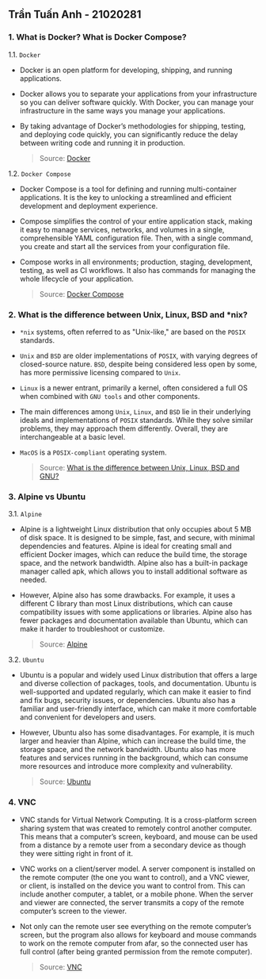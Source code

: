 ## Trần Tuấn Anh - 21020281

### 1. What is Docker? What is Docker Compose?

1.1. `Docker`
- Docker is an open platform for developing, shipping, and running applications.

- Docker allows you to separate your applications from your infrastructure so you can deliver software quickly. With Docker, you can manage your infrastructure in the same ways you manage your applications.

- By taking advantage of Docker’s methodologies for shipping, testing, and deploying code quickly, you can significantly reduce the delay between writing code and running it in production.

  > Source: [Docker](https://docs.docker.com/get-docker/)

1.2. `Docker Compose`

- Docker Compose is a tool for defining and running multi-container applications. It is the key to unlocking a streamlined and efficient development and deployment experience.

- Compose simplifies the control of your entire application stack, making it easy to manage services, networks, and volumes in a single, comprehensible YAML configuration file. Then, with a single command, you create and start all the services from your configuration file.

- Compose works in all environments; production, staging, development, testing, as well as CI workflows. It also has commands for managing the whole lifecycle of your application.

  > Source: [Docker Compose](https://docs.docker.com/compose/)

### 2. What is the difference between Unix, Linux, BSD and *nix? 

- `*nix` systems, often referred to as "Unix-like," are based on the `POSIX` standards.
- `Unix` and `BSD` are older implementations of `POSIX`, with varying degrees of closed-source nature. `BSD`, despite being considered less open by some, has more permissive licensing compared to `Unix`.
- `Linux` is a newer entrant, primarily a kernel, often considered a full OS when combined with `GNU tools` and other components.
- The main differences among `Unix`, `Linux`, and `BSD` lie in their underlying ideals and implementations of `POSIX` standards. While they solve similar problems, they may approach them differently. Overall, they are interchangeable at a basic level.
- `MacOS` is a `POSIX-compliant` operating system.

  > Source: [What is the difference between Unix, Linux, BSD and GNU?](https://unix.stackexchange.com/questions/104714/what-is-the-difference-between-unix-linux-bsd-and-gnu)

### 3. Alpine vs Ubuntu
3.1. `Alpine`

- Alpine is a lightweight Linux distribution that only occupies about 5 MB of disk space. It is designed to be simple, fast, and secure, with minimal dependencies and features. Alpine is ideal for creating small and efficient Docker images, which can reduce the build time, the storage space, and the network bandwidth. Alpine also has a built-in package manager called apk, which allows you to install additional software as needed.
- However, Alpine also has some drawbacks. For example, it uses a different C library than most Linux distributions, which can cause compatibility issues with some applications or libraries. Alpine also has fewer packages and documentation available than Ubuntu, which can make it harder to troubleshoot or customize.

  > Source: [Alpine](https://www.linkedin.com/advice/0/how-do-you-scale-deploy-docker-alpine-ubuntu-containers)

3.2. `Ubuntu`

- Ubuntu is a popular and widely used Linux distribution that offers a large and diverse collection of packages, tools, and documentation. Ubuntu is well-supported and updated regularly, which can make it easier to find and fix bugs, security issues, or dependencies. Ubuntu also has a familiar and user-friendly interface, which can make it more comfortable and convenient for developers and users.
- However, Ubuntu also has some disadvantages. For example, it is much larger and heavier than Alpine, which can increase the build time, the storage space, and the network bandwidth. Ubuntu also has more features and services running in the background, which can consume more resources and introduce more complexity and vulnerability.

  > Source: [Ubuntu](https://www.linkedin.com/advice/0/how-do-you-scale-deploy-docker-alpine-ubuntu-containers)

### 4. VNC

- VNC stands for Virtual Network Computing. It is a cross-platform screen sharing system that was created to remotely control another computer. This means that a computer’s screen, keyboard, and mouse can be used from a distance by a remote user from a secondary device as though they were sitting right in front of it.   

- VNC works on a client/server model. A server component is installed on the remote computer (the one you want to control), and a VNC viewer, or client, is installed on the device you want to control from. This can include another computer, a tablet, or a mobile phone. When the server and viewer are connected, the server transmits a copy of the remote computer’s screen to the viewer.

- Not only can the remote user see everything on the remote computer’s screen, but the program also allows for keyboard and mouse commands to work on the remote computer from afar, so the connected user has full control (after being granted permission from the remote computer).

  > Source: [VNC](https://discover.realvnc.com/what-is-vnc-remote-access-technology)

